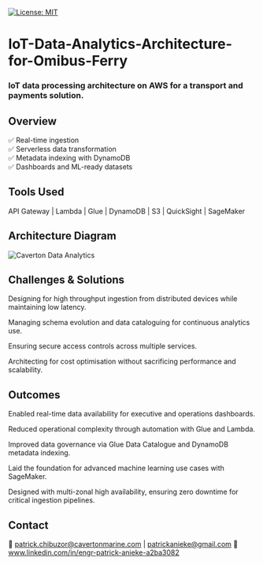 [![License: MIT](https://img.shields.io/badge/License-MIT-yellow.svg)](LICENSE)
# IoT-Data-Analytics-Architecture-for-Omibus-Ferry
### IoT data processing architecture on AWS for a transport and payments solution.

## Overview

  ✅ Real-time ingestion  
  ✅ Serverless data transformation  
  ✅ Metadata indexing with DynamoDB  
  ✅ Dashboards and ML-ready datasets

## Tools Used
  API Gateway | Lambda | Glue | DynamoDB | S3 | QuickSight | SageMaker

## Architecture Diagram 
![Caverton Data Analytics](https://github.com/user-attachments/assets/cb5c24ab-66f5-4997-a326-761bf536bc51)



 ## Challenges & Solutions
 
  Designing for high throughput ingestion from distributed devices while maintaining low latency.
  
  Managing schema evolution and data cataloguing for continuous analytics use.
  
  Ensuring secure access controls across multiple services.
  
  Architecting for cost optimisation without sacrificing performance and scalability.

## Outcomes

  Enabled real-time data availability for executive and operations dashboards.
  
  Reduced operational complexity through automation with Glue and Lambda.
  
  Improved data governance via Glue Data Catalogue and DynamoDB metadata indexing.
  
  Laid the foundation for advanced machine learning use cases with SageMaker.
  
  Designed with multi-zonal high availability, ensuring zero downtime for critical ingestion pipelines.
## Contact
  📧 patrick.chibuzor@cavertonmarine.com | patrickanieke@gmail.com 
  🔗 www.linkedin.com/in/engr-patrick-anieke-a2ba3082
